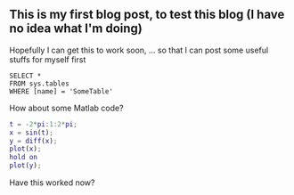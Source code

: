 ## This is my first blog post, to test this blog (I have no idea what I'm doing)

Hopefully I can get this to work soon, ... so that I can post some useful stuffs for myself first

 ```tsql
 SELECT *
 FROM sys.tables
 WHERE [name] = 'SomeTable'
 ```

How about some Matlab code?

```matlab
t = -2*pi:1:2*pi;
x = sin(t);
y = diff(x);
plot(x);
hold on
plot(y);
```

Have this worked now?
